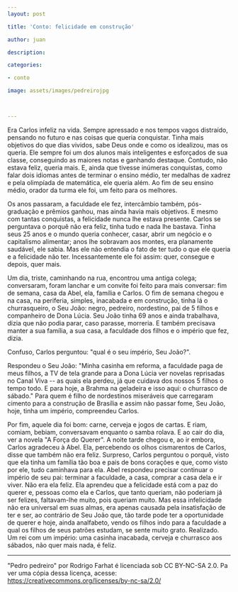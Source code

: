 ```yaml
---
layout: post

title: 'Conto: felicidade em construção'

author: juan

description: 

categories:

- conto

image: assets/images/pedreirojpg

  

---
```


Era Carlos infeliz na vida. Sempre apressado e nos tempos vagos distraído, pensando no futuro e nas coisas que queria conquistar. Tinha mais objetivos do que dias vividos, sabe Deus onde e como os idealizou, mas os queria. Ele sempre foi um dos alunos mais inteligentes e esforçados de sua classe, conseguindo as maiores notas e ganhando destaque. Contudo, não estava feliz, queria mais. E, ainda que tivesse inúmeras conquistas, como falar dois idiomas antes de terminar o ensino médio, ter medalhas de xadrez e pela olimpíada de matemática, ele queria além. Ao fim de seu ensino médio, orador da turma ele foi, um feito para os melhores.

  

Os anos passaram, a faculdade ele fez, intercâmbio também, pós-graduação e prêmios ganhou, mas ainda havia mais objetivos. E mesmo com tantas conquistas, a felicidade nunca lhe estava presente. Carlos se perguntava o porquê não era feliz, tinha tudo e nada lhe bastava. Tinha seus 25 anos e o mundo queria conhecer, casar, abrir um negócio e o capitalismo alimentar; anos lhe sobravam aos montes, era planamente saudável, ele sabia. Mas ele não entendia o fato de ter tudo o que ele queria e a felicidade não ter. Incessantemente ele foi assim: quer, consegue e depois, quer mais.

  

Um dia, triste, caminhando na rua, encontrou uma antiga colega; conversaram, foram lanchar e um convite foi feito para mais conversar: fim de semana, casa da Abel, ela, família e Carlos. O fim de semana chegou e na casa, na periferia, simples, inacabada e em construção, tinha lá o churrasqueiro, o Seu João: negro, pedreiro, nordestino, pai de 5 filhos e companheiro de Dona Lúcia. Seu João tinha 69 anos e ainda trabalhava, dizia que não podia parar, caso parasse, morreria. E também precisava manter a sua família, a sua casa, a faculdade dos filhos e o império que fez, dizia.

Confuso, Carlos perguntou: "qual é o seu império, Seu João?".

Respondeu o Seu João: "Minha casinha em reforma, a faculdade paga de meus filhos, a TV de tela grande para a Dona Lúcia ver novelas reprisadas no Canal Viva -- as quais ela perdeu, já que cuidava dos nossos 5 filhos o tempo todo. E para hoje, a Brahma na geladeira e isso aqui: o churrasco de sábado."
Para quem é filho de nordestinos miseráveis que carregaram cimento para a construção de Brasília e assim não passar fome, Seu João, hoje, tinha um império, compreendeu Carlos.

  

Por fim, aquele dia foi bom: carne, cerveja e jogos de cartas. E riam, comiam, bebiam, conversavam enquanto o samba rolava. E ao cair do dia, ver a novela "A Força do Querer". A noite tarde chegou e, ao ir embora, Carlos agradeceu à Abel. Ela, percebendo os olhos cismarentos de Carlos, disse que também não era feliz. Surpreso, Carlos perguntou o porquê, visto que ela tinha um família tão boa e pais de bons corações e que, como visto por ele, tudo caminhava para ela. Abel respondeu precisar continuar o império de seu pai: terminar a faculdade, a casa, comprar a casa dela e ir viver. Não era ela feliz. Ela aprendeu que a felicidade está com a paz do querer e, pessoas como ela e Carlos, que tanto queriam, não poderiam já ser felizes, faltavam-lhe muito, pois queriam muito. Mas essa infelicidade não era universal em suas almas, era apenas causada pela insatisfação de ter e ser, ao contrário de Seu João que, tão tarde pode ter a oportunidade de querer e hoje, ainda analfabeto, vendo os filhos indo para a faculdade a qual os filhos de seus patrões estudam, se sente muito grato. Realizado. Um rei com um império: uma casinha inacabada, cerveja e churrasco aos sábados, não quer mais nada, é feliz.

---

"Pedro pedreiro" por Rodrigo Farhat é licenciada sob CC BY-NC-SA 2.0. Pa ver uma cópia dessa licença, acesse: https://creativecommons.org/licenses/by-nc-sa/2.0/
<!--stackedit_data:
eyJoaXN0b3J5IjpbNzc1OTgxNzBdfQ==
-->
